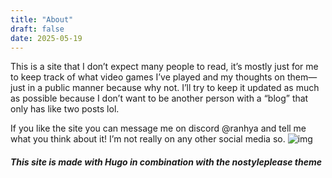 ```yaml
---
title: "About"
draft: false
date: 2025-05-19
---
```

This is a site that I don’t expect many people to read, it’s mostly just for me to keep track of what video games I’ve played and my thoughts on them—just in a public manner because why not. I’ll try to keep it updated as much as possible because I don’t want to be another person with a “blog” that only has like two posts lol.

If you like the site you can message me on discord @ranhya and tell me what you think about it! I’m not really on any other social media so. 
![img](https://raw.githubusercontent.com/ranhya/ranhya.github.io/refs/heads/main/images/Footer%20Icon.PNG)

##### This site is made with Hugo in combination with the nostyleplease theme
